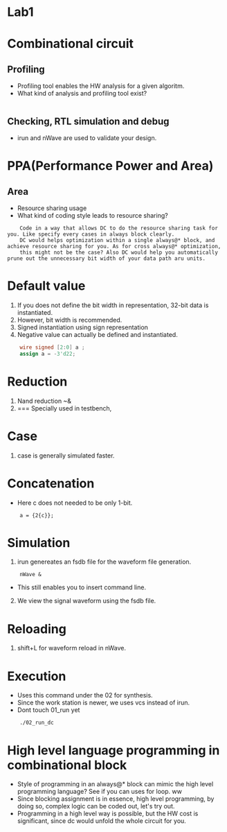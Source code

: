 # Lab1
# Combinational circuit
## Profiling
- Profiling tool enables the HW analysis for a given algoritm.
- What kind of analysis and profiling tool exist?
```

```

## Checking, RTL simulation and debug
- irun and nWave are used to validate your design.


# PPA(Performance Power and Area)
## Area
- Resource sharing usage
- What kind of coding style leads to resource sharing?
```
    Code in a way that allows DC to do the resource sharing task for you. Like specify every cases in always block clearly.
    DC would helps optimization within a single always@* block, and achieve resource sharing for you. As for cross always@* optimization,
    this might not be the case? Also DC would help you automatically prune out the unnecessary bit width of your data path aru units.
```

# Default value
1. If you does not define the bit width in representation, 32-bit data is instantiated.
2. However, bit width is recommended.
3. Signed instantiation using sign representation
4. Negative value can actually be defined and instantiated.
```verilog
    wire signed [2:0] a ;
    assign a = -3'd22;
```

# Reduction
1. Nand reduction ~&
2. === Specially used in testbench,


# Case
1. case is generally simulated faster.

# Concatenation
- Here c does not needed to be only 1-bit.
```
    a = {2{c}};
```


# Simulation
1. irun genereates an fsdb file for the waveform file generation.
```
    nWave &
```
- This still enables you to insert command line.
2. We view the signal waveform using the fsdb file.

# Reloading
1. shift+L for waveform reload in nWave.

# Execution
- Uses this command under the 02 for synthesis.
- Since the work station is newer, we uses vcs instead of irun.
- Dont touch 01_run yet
```
    ./02_run_dc
```

# High level language programming in combinational block
- Style of programming in an always@* block can mimic the high level programming language? See if you can uses for loop. ww
- Since blocking assignment is in essence, high level programming, by doing so, complex logic can be coded out, let's try out.
- Programming in a high level way is possible, but the HW cost is significant, since dc would unfold the whole circuit for you.
